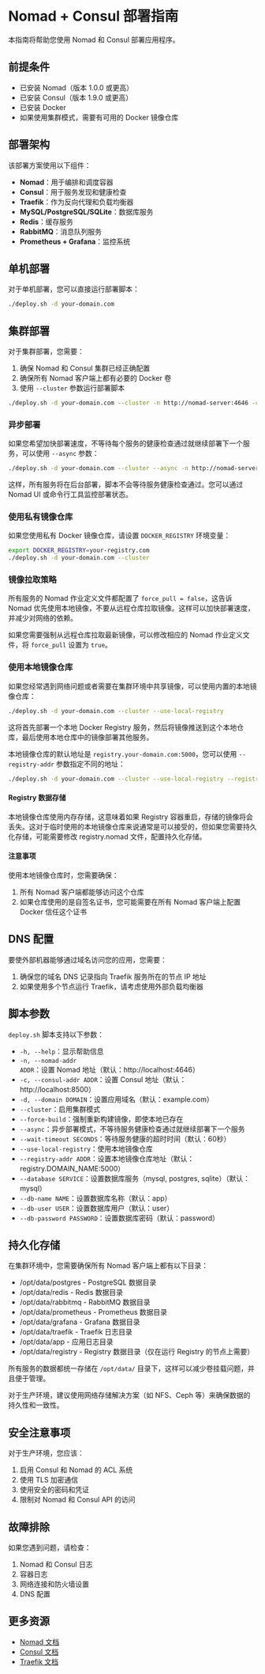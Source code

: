 # Nomad + Consul 部署指南

本指南将帮助您使用 Nomad 和 Consul 部署应用程序。

## 前提条件

- 已安装 Nomad（版本 1.0.0 或更高）
- 已安装 Consul（版本 1.9.0 或更高）
- 已安装 Docker
- 如果使用集群模式，需要有可用的 Docker 镜像仓库

## 部署架构

该部署方案使用以下组件：

- **Nomad**：用于编排和调度容器
- **Consul**：用于服务发现和健康检查
- **Traefik**：作为反向代理和负载均衡器
- **MySQL/PostgreSQL/SQLite**：数据库服务
- **Redis**：缓存服务
- **RabbitMQ**：消息队列服务
- **Prometheus + Grafana**：监控系统

## 单机部署

对于单机部署，您可以直接运行部署脚本：

```bash
./deploy.sh -d your-domain.com
```

## 集群部署

对于集群部署，您需要：

1. 确保 Nomad 和 Consul 集群已经正确配置
2. 确保所有 Nomad 客户端上都有必要的 Docker 卷
3. 使用 `--cluster` 参数运行部署脚本

```bash
./deploy.sh -d your-domain.com --cluster -n http://nomad-server:4646 -c http://consul-server:8500
```

### 异步部署

如果您希望加快部署速度，不等待每个服务的健康检查通过就继续部署下一个服务，可以使用 `--async` 参数：

```bash
./deploy.sh -d your-domain.com --cluster --async -n http://nomad-server:4646 -c http://consul-server:8500
```

这样，所有服务将在后台部署，脚本不会等待服务健康检查通过。您可以通过 Nomad UI 或命令行工具监控部署状态。

### 使用私有镜像仓库

如果您使用私有 Docker 镜像仓库，请设置 `DOCKER_REGISTRY` 环境变量：

```bash
export DOCKER_REGISTRY=your-registry.com
./deploy.sh -d your-domain.com --cluster
```

### 镜像拉取策略

所有服务的 Nomad 作业定义文件都配置了 `force_pull = false`，这告诉 Nomad 优先使用本地镜像，不要从远程仓库拉取镜像。这样可以加快部署速度，并减少对网络的依赖。

如果您需要强制从远程仓库拉取最新镜像，可以修改相应的 Nomad 作业定义文件，将 `force_pull` 设置为 `true`。

### 使用本地镜像仓库

如果您经常遇到网络问题或者需要在集群环境中共享镜像，可以使用内置的本地镜像仓库：

```bash
./deploy.sh -d your-domain.com --cluster --use-local-registry
```

这将首先部署一个本地 Docker Registry 服务，然后将镜像推送到这个本地仓库，最后使用本地仓库中的镜像部署其他服务。

本地镜像仓库的默认地址是 `registry.your-domain.com:5000`，您可以使用 `--registry-addr` 参数指定不同的地址：

```bash
./deploy.sh -d your-domain.com --cluster --use-local-registry --registry-addr registry.example.com:5000
```

#### Registry 数据存储

本地镜像仓库使用内存存储，这意味着如果 Registry 容器重启，存储的镜像将会丢失。这对于临时使用的本地镜像仓库来说通常是可以接受的，但如果您需要持久化存储，可能需要修改 registry.nomad 文件，配置持久化存储。

#### 注意事项

使用本地镜像仓库时，您需要确保：

1. 所有 Nomad 客户端都能够访问这个仓库
2. 如果仓库使用的是自签名证书，您可能需要在所有 Nomad 客户端上配置 Docker 信任这个证书

## DNS 配置

要使外部机器能够通过域名访问您的应用，您需要：

1. 确保您的域名 DNS 记录指向 Traefik 服务所在的节点 IP 地址
2. 如果使用多个节点运行 Traefik，请考虑使用外部负载均衡器

## 脚本参数

`deploy.sh` 脚本支持以下参数：

- `-h, --help`：显示帮助信息
- `-n, --nomad-addr ADDR`：设置 Nomad 地址（默认：http://localhost:4646）
- `-c, --consul-addr ADDR`：设置 Consul 地址（默认：http://localhost:8500）
- `-d, --domain DOMAIN`：设置应用域名（默认：example.com）
- `--cluster`：启用集群模式
- `--force-build`：强制重新构建镜像，即使本地已存在
- `--async`：异步部署模式，不等待服务健康检查通过就继续部署下一个服务
- `--wait-timeout SECONDS`：等待服务健康的超时时间（默认：60秒）
- `--use-local-registry`：使用本地镜像仓库
- `--registry-addr ADDR`：设置本地镜像仓库地址（默认：registry.DOMAIN_NAME:5000）
- `--database SERVICE`：设置数据库服务（mysql, postgres, sqlite）（默认：mysql）
- `--db-name NAME`：设置数据库名称（默认：app）
- `--db-user USER`：设置数据库用户（默认：user）
- `--db-password PASSWORD`：设置数据库密码（默认：password）

## 持久化存储

在集群环境中，您需要确保所有 Nomad 客户端上都有以下目录：

- /opt/data/postgres - PostgreSQL 数据目录
- /opt/data/redis - Redis 数据目录
- /opt/data/rabbitmq - RabbitMQ 数据目录
- /opt/data/prometheus - Prometheus 数据目录
- /opt/data/grafana - Grafana 数据目录
- /opt/data/traefik - Traefik 日志目录
- /opt/data/app - 应用日志目录
- /opt/data/registry - Registry 数据目录（仅在运行 Registry 的节点上需要）

所有服务的数据都统一存储在 `/opt/data/` 目录下，这样可以减少卷挂载问题，并且便于管理。

对于生产环境，建议使用网络存储解决方案（如 NFS、Ceph 等）来确保数据的持久性和一致性。

## 安全注意事项

对于生产环境，您应该：

1. 启用 Consul 和 Nomad 的 ACL 系统
2. 使用 TLS 加密通信
3. 使用安全的密码和凭证
4. 限制对 Nomad 和 Consul API 的访问

## 故障排除

如果您遇到问题，请检查：

1. Nomad 和 Consul 日志
2. 容器日志
3. 网络连接和防火墙设置
4. DNS 配置

## 更多资源

- [Nomad 文档](https://www.nomadproject.io/docs)
- [Consul 文档](https://www.consul.io/docs)
- [Traefik 文档](https://doc.traefik.io/traefik/)
